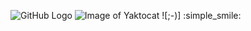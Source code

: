 ![GitHub Logo](/images/logo.png)
![Image of Yaktocat](https://octodex.github.com/images/yaktocat.png)
![;-)] :simple_smile:
